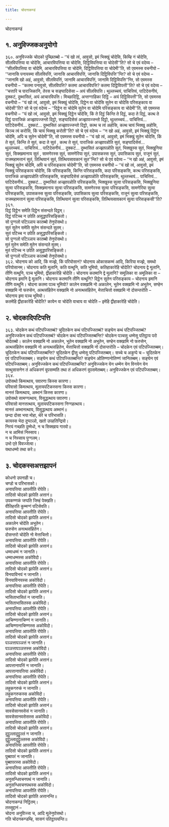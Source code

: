 ```yaml
---
title: चोदनाकण्डं

---
```

चोदनाकण्डं  


## १. अनुविज्जकअनुयोगो

३६०. अनुविज्जके चोदको पुच्छितब्बो – ‘‘यं खो त्वं, आवुसो, इमं भिक्खुं चोदेसि, किम्हि नं चोदेसि, सीलविपत्तिया वा चोदेसि, आचारविपत्तिया वा चोदेसि, दिट्ठिविपत्तिया वा चोदेसी’’ति? सो चे एवं वदेय्य – ‘‘सीलविपत्तिया वा चोदेमि, आचारविपत्तिया वा चोदेमि, दिट्ठिविपत्तिया वा चोदेमी’’ति, सो एवमस्स वचनीयो – ‘‘जानासि पनायस्मा सीलविपत्तिं, जानासि आचारविपत्तिं, जानासि दिट्ठिविपत्ति’’न्ति? सो चे एवं वदेय्य – ‘‘जानामि खो अहं, आवुसो, सीलविपत्तिं, जानामि आचारविपत्तिं, जानामि दिट्ठिविपत्ति’’न्ति, सो एवमस्स वचनीयो – ‘‘कतमा पनावुसो, सीलविपत्ति? कतमा आचारविपत्ति? कतमा दिट्ठिविपत्ती’’ति? सो चे एवं वदेय्य – ‘‘चत्तारि च पाराजिकानि, तेरस च सङ्घादिसेसा – अयं सीलविपत्ति। थुल्लच्चयं, पाचित्तियं, पाटिदेसनीयं, दुक्कटं, दुब्भासितं, अयं आचारविपत्ति। मिच्छादिट्ठि, अन्तग्गाहिका दिट्ठि – अयं दिट्ठिविपत्ती’’ति, सो एवमस्स वचनीयो – ‘‘यं खो त्वं, आवुसो, इमं भिक्खुं चोदेसि, दिट्ठेन वा चोदेसि सुतेन वा चोदेसि परिसङ्काय वा चोदेसी’’ति? सो चे एवं वदेय्य – ‘‘दिट्ठेन वा चोदेमि सुतेन वा चोदेमि परिसङ्काय वा चोदेमी’’ति, सो एवमस्स वचनीयो – ‘‘यं खो त्वं, आवुसो, इमं भिक्खुं दिट्ठेन चोदेसि, किं ते दिट्ठं किन्ति ते दिट्ठं, कदा ते दिट्ठं, कत्थ ते दिट्ठं पाराजिकं अज्झापज्जन्तो दिट्ठो, सङ्घादिसेसं अज्झापज्जन्तो दिट्ठो, थुल्लच्चयं… पाचित्तियं… पाटिदेसनीयं… दुक्कटं… दुब्भासितं अज्झापज्जन्तो दिट्ठो, कत्थ च त्वं अहोसि, कत्थ चायं भिक्खु अहोसि, किञ्च त्वं करोसि, किं चायं भिक्खु करोती’’ति? सो चे एवं वदेय्य – ‘‘न खो अहं, आवुसो, इमं भिक्खुं दिट्ठेन चोदेमि, अपि च सुतेन चोदेमी’’ति, सो एवमस्स वचनीयो – ‘‘यं खो त्वं, आवुसो, इमं भिक्खुं सुतेन चोदेसि, किं ते सुतं, किन्ति ते सुतं, कदा ते सुतं , कत्थ ते सुतं, पाराजिकं अज्झापन्नोति सुतं, सङ्घादिसेसं… थुल्लच्चयं… पाचित्तियं… पाटिदेसनीयं… दुक्कटं… दुब्भासितं अज्झापन्नोति सुतं, भिक्खुस्स सुतं, भिक्खुनिया सुतं, सिक्खमानाय सुतं , सामणेरस्स सुतं, सामणेरिया सुतं, उपासकस्स सुतं, उपासिकाय सुतं, राजूनं सुतं, राजमहामत्तानं सुतं, तित्थियानं सुतं, तित्थियसावकानं सुत’’न्ति? सो चे एवं वदेय्य – ‘‘न खो अहं, आवुसो, इमं भिक्खुं सुतेन चोदेमि, अपि च परिसङ्काय चोदेमी’’ति, सो एवमस्स वचनीयो – ‘‘यं खो त्वं, आवुसो, इमं भिक्खुं परिसङ्काय चोदेसि, किं परिसङ्कसि, किन्ति परिसङ्कसि, कदा परिसङ्कसि, कत्थ परिसङ्कसि, पाराजिकं अज्झापन्नोति परिसङ्कसि, सङ्घादिसेसं अज्झापन्नोति परिसङ्कसि, थुल्लच्चयं… पाचित्तियं… पाटिदेसनीयं… दुक्कटं… दुब्भासितं अज्झापन्नोति परिसङ्कसि, भिक्खुस्स सुत्वा परिसङ्कसि, भिक्खुनिया सुत्वा परिसङ्कसि, सिक्खमानाय सुत्वा परिसङ्कसि, सामणेरस्स सुत्वा परिसङ्कसि, सामणेरिया सुत्वा परिसङ्कसि, उपासकस्स सुत्वा परिसङ्कसि, उपासिकाय सुत्वा परिसङ्कसि, राजूनं सुत्वा परिसङ्कसि, राजमहामत्तानं सुत्वा परिसङ्कसि, तित्थियानं सुत्वा परिसङ्कसि, तित्थियसावकानं सुत्वा परिसङ्कसी’’ति?  
३६१.  
दिट्ठं दिट्ठेन समेति दिट्ठेन संसन्दते दिट्ठम्।  
दिट्ठं पटिच्च न उपेति असुद्धपरिसङ्कितो।  
सो पुग्गलो पटिञ्ञाय कातब्बो तेनुपोसथो॥  
सुतं सुतेन समेति सुतेन संसन्दते सुतम्।  
सुतं पटिच्च न उपेति असुद्धपरिसङ्कितो।  
सो पुग्गलो पटिञ्ञाय कातब्बो तेनुपोसथो॥  
मुतं मुतेन समेति मुतेन संसन्दते मुतम्।  
मुतं पटिच्च न उपेति असुद्धपरिसङ्कितो।  
सो पुग्गलो पटिञ्ञाय कातब्बो तेनुपोसथो॥  
३६२. चोदनाय को आदि, किं मज्झे, किं परियोसानं? चोदनाय ओकासकम्मं आदि, किरिया मज्झे, समथो परियोसानम्। चोदनाय कति मूलानि, कति वत्थूनि, कति भूमियो, कतिहाकारेहि चोदेति? चोदनाय द्वे मूलानि, तीणि वत्थूनि, पञ्च भूमियो, द्वीहाकारेहि चोदेति। चोदनाय कतमानि द्वे मूलानि? समूलिका वा अमूलिका वा – चोदनाय इमानि द्वे मूलानि। चोदनाय कतमानि तीणि वत्थूनि? दिट्ठेन सुतेन परिसङ्काय – चोदनाय इमानि तीणि वत्थूनि। चोदना कतमा पञ्च भूमियो? कालेन वक्खामि नो अकालेन, भूतेन वक्खामि नो अभूतेन, सण्हेन वक्खामि नो फरुसेन, अत्थसंहितेन वक्खामि नो अनत्थसंहितेन, मेत्ताचित्तो वक्खामि नो दोसन्तरोति – चोदनाय इमा पञ्च भूमियो।  
कतमेहि द्वीहाकारेहि चोदेति? कायेन वा चोदेति वाचाय वा चोदेति – इमेहि द्वीहाकारेहि चोदेति।  


## २. चोदकादिपटिपत्ति

३६३. चोदकेन कथं पटिपज्जितब्बं? चुदितकेन कथं पटिपज्जितब्बं? सङ्घेन कथं पटिपज्जितब्बं? अनुविज्जकेन कथं पटिपज्जितब्बं? चोदकेन कथं पटिपज्जितब्बन्ति? चोदकेन पञ्चसु धम्मेसु पतिट्ठाय परो चोदेतब्बो। कालेन वक्खामि नो अकालेन, भूतेन वक्खामि नो अभूतेन, सण्हेन वक्खामि नो फरुसेन, अत्थसंहितेन वक्खामि नो अनत्थसंहितेन, मेत्ताचित्तो वक्खामि नो दोसन्तरोति – चोदकेन एवं पटिपज्जितब्बम्। चुदितकेन कथं पटिपज्जितब्बन्ति? चुदितकेन द्वीसु धम्मेसु पटिपज्जितब्बम्। सच्चे च अकुप्पे च – चुदितकेन एवं पटिपज्जितब्बम्। सङ्घेन कथं पटिपज्जितब्बन्ति? सङ्घेन ओतिण्णानोतिण्णं जानितब्बम्। सङ्घेन एवं पटिपज्जितब्बम्। अनुविज्जकेन कथं पटिपज्जितब्बन्ति? अनुविज्जकेन येन धम्मेन येन विनयेन येन सत्थुसासनेन तं अधिकरणं वूपसम्मति तथा तं अधिकरणं वूपसमेतब्बम्। अनुविज्जकेन एवं पटिपज्जितब्बम्।  
३६४.  
उपोसथो किमत्थाय, पवारणा किस्स कारणा।  
परिवासो किमत्थाय, मूलायपटिकस्सना किस्स कारणा।  
मानत्तं किमत्थाय, अब्भानं किस्स कारणा॥  
उपोसथो सामग्गत्थाय, विसुद्धत्थाय पवारणा।  
परिवासो मानत्तत्थाय, मूलायपटिकस्सना निग्गहत्थाय।  
मानत्तं अब्भानत्थाय, विसुद्धत्थाय अब्भानं॥  
छन्दा दोसा भया मोहा, थेरे च परिभासति।  
कायस्स भेदा दुप्पञ्ञो, खतो उपहतिन्द्रियो।  
निरयं गच्छति दुम्मेधो, न च सिक्खाय गारवो॥  
न च आमिसं निस्साय।  
न च निस्साय पुग्गलम्।  
उभो एते विवज्जेत्वा।  
यथाधम्मो तथा करे॥  


## ३. चोदकस्सअत्तझापनं

कोधनो उपनाही च।  
चण्डो च परिभासको।  
अनापत्तिया आपत्तीति रोपेति।  
तादिसो चोदको झापेति अत्तानं॥  
उपकण्णकं जप्पति जिम्हं पेक्खति।  
वीतिहरति कुम्मग्गं पटिसेवति।  
अनापत्तिया आपत्तीति रोपेति।  
तादिसो चोदको झापेति अत्तानं॥  
अकालेन चोदेति अभूतेन।  
फरुसेन अनत्थसंहितेन।  
दोसन्तरो चोदेति नो मेत्ताचित्तो।  
अनापत्तिया आपत्तीति रोपेति।  
तादिसो चोदको झापेति अत्तानं॥  
धम्माधम्मं न जानाति।  
धम्माधम्मस्स अकोविदो।  
अनापत्तिया आपत्तीति रोपेति।  
तादिसो चोदको झापेति अत्तानं॥  
विनयाविनयं न जानाति।  
विनयाविनयस्स अकोविदो।  
अनापत्तिया आपत्तीति रोपेति।  
तादिसो चोदको झापेति अत्तानं॥  
भासिताभासितं न जानाति।  
भासिताभासितस्स अकोविदो।  
अनापत्तिया आपत्तीति रोपेति।  
तादिसो चोदको झापेति अत्तानं॥  
आचिण्णानाचिण्णं न जानाति।  
आचिण्णानाचिण्णस्स अकोविदो।  
अनापत्तिया आपत्तीति रोपेति।  
तादिसो चोदको झापेति अत्तानं॥  
पञ्ञत्तापञ्ञत्तं न जानाति।  
पञ्ञत्तापञ्ञत्तस्स अकोविदो।  
अनापत्तिया आपत्तीति रोपेति।  
तादिसो चोदको झापेति अत्तानं॥  
आपत्तानापत्तिं न जानाति।  
आपत्तानापत्तिया अकोविदो।  
अनापत्तिया आपत्तीति रोपेति।  
तादिसो चोदको झापेति अत्तानं॥  
लहुकगरुकं न जानाति।  
लहुकगरुकस्स अकोविदो।  
अनापत्तिया आपत्तीति रोपेति।  
तादिसो चोदको झापेति अत्तानं॥  
सावसेसानवसेसं न जानाति।  
सावसेसानवसेसस्स अकोविदो।  
अनापत्तिया आपत्तीति रोपेति।  
तादिसो चोदको झापेति अत्तानं॥  
दुट्ठुल्लादुट्ठुल्लं न जानाति।  
दुट्ठुल्लादुट्ठुल्लस्स अकोविदो।  
अनापत्तिया आपत्तीति रोपेति।  
तादिसो चोदको झापेति अत्तानं॥  
पुब्बापरं न जानाति।  
पुब्बापरस्स अकोविदो।  
अनापत्तिया आपत्तीति रोपेति।  
तादिसो चोदको झापेति अत्तानं॥  
अनुसन्धिवचनपथं न जानाति।  
अनुसन्धिवचनपथस्स अकोविदो।  
अनापत्तिया आपत्तीति रोपेति।  
तादिसो चोदको झापेति अत्तानन्ति॥  
चोदनाकण्डं निट्ठितम्।  
तस्सुद्दानं –  
चोदना अनुविज्जा च, आदि मूलेनुपोसथो।  
गति चोदनकण्डम्हि, सासनं पतिट्ठापयन्ति॥  